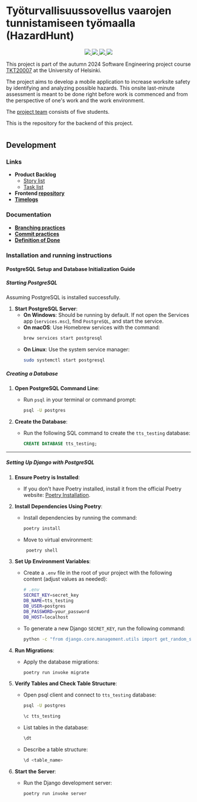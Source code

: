 # Työturvallisuussovellus vaarojen tunnistamiseen työmaalla (HazardHunt)

<p align="center">
  <a href="https://github.com/Ohtu-Tyoturvallisuus/TTS-backend/actions/workflows/ci-main.yml" alt="Continuous Integration">
    <img src="https://github.com/Ohtu-Tyoturvallisuus/TTS-backend/actions/workflows/ci-main.yml/badge.svg"/>
  </a>
  <a href="https://github.com/Ohtu-Tyoturvallisuus/TTS-backend/actions/workflows/main_tts-app.yml" alt="Continuous Deployment">
    <img src="https://github.com/Ohtu-Tyoturvallisuus/TTS-backend/actions/workflows/main_tts-app.yml/badge.svg"/>
  </a>
  <a href="https://codecov.io/github/Ohtu-Tyoturvallisuus/TTS-backend" > 
    <img src="https://codecov.io/github/Ohtu-Tyoturvallisuus/TTS-backend/graph/badge.svg?token=AA5KQ8B86A"/> 
  </a>
  <a href="https://github.com/Ohtu-Tyoturvallisuus/TTS-backend/blob/main/LICENSE" alt="License">
    <img src="https://img.shields.io/github/license/Ohtu-Tyoturvallisuus/TTS-backend"/>
  </a>  
</p>

This project is part of the autumn 2024 Software Engineering project course [TKT20007](https://github.com/HY-TKTL/TKT20007-Ohjelmistotuotantoprojekti/) at the University of Helsinki.

The project aims to develop a mobile application to increase worksite safety by identifying and analyzing possible hazards. This onsite last-minute assessment is meant to be done right before work is commenced and from the perspective of one's work and the work environment.

The [project team](https://github.com/orgs/Ohtu-Tyoturvallisuus/people?query=role%3Aowner) consists of five students.

This is the repository for the backend of this project.
#


## Development

### Links

- **Product Backlog**
  - [Story list](https://github.com/orgs/Ohtu-Tyoturvallisuus/projects/1/views/1)
  - [Task list](https://github.com/orgs/Ohtu-Tyoturvallisuus/projects/1/views/2)
- **Frontend [repository](https://github.com/Ohtu-Tyoturvallisuus/tts-frontend)**
- **[Timelogs](https://study.cs.helsinki.fi/projekti/timelogs)**

### Documentation
- **[Branching practices](https://github.com/Ohtu-Tyoturvallisuus/tts-frontend/blob/main/docs/branching-practices.md)**
- **[Commit practices](https://github.com/Ohtu-Tyoturvallisuus/tts-frontend/blob/main/docs/commit-practices.md)**
- **[Definition of Done](https://github.com/Ohtu-Tyoturvallisuus/tts-frontend/blob/main/docs/definition-of-done.md)**

### Installation and running instructions

#### PostgreSQL Setup and Database Initialization Guide

##### Starting PostgreSQL

Assuming PostgreSQL is installed successfully.

1. **Start PostgreSQL Server**:
   - **On Windows**: Should be running by default. If not open the Services app (`services.msc`), find `PostgreSQL`, and start the service.
   - **On macOS**: Use Homebrew services with the command:
     ```bash
     brew services start postgresql
     ```
   - **On Linux**: Use the system service manager:
     ```bash
     sudo systemctl start postgresql
     ```

##### Creating a Database

1. **Open PostgreSQL Command Line**:
   - Run `psql` in your terminal or command prompt:
     ```bash
     psql -U postgres
     ```

2. **Create the Database**:
   - Run the following SQL command to create the `tts_testing` database:
     ```sql
     CREATE DATABASE tts_testing;
     ```
---

##### Setting Up Django with PostgreSQL

1. **Ensure Poetry is Installed**:
    - If you don't have Poetry installed, install it from the official Poetry website: [Poetry Installation](https://python-poetry.org/docs/).

2. **Install Dependencies Using Poetry**:
    - Install dependencies by running the command:
         ```bash
         poetry install
         ```
    - Move to virtual environment:
        ```bash
         poetry shell
         ```

3. **Set Up Environment Variables**:
   - Create a `.env` file in the root of your project with the following content (adjust values as needed):
     ```bash
     # .env
     SECRET_KEY=secret_key
     DB_NAME=tts_testing
     DB_USER=postgres
     DB_PASSWORD=your_password
     DB_HOST=localhost
     ```
   - To generate a new Django `SECRET_KEY`, run the following command:
     ```bash
     python -c "from django.core.management.utils import get_random_secret_key; print(get_random_secret_key())"
     ```
   
4. **Run Migrations**:
   - Apply the database migrations:
     ```bash
     poetry run invoke migrate
     ```

5. **Verify Tables and Check Table Structure**:
   - Open psql client and connect to `tts_testing` database:
     ```bash
     psql -U postgres
     ```
     ```bash
     \c tts_testing
     ```
   - List tables in the database:
     ```bash
     \dt
     ```
   - Describe a table structure:
     ```bash
     \d <table_name>
     ```

5. **Start the Server**:
   - Run the Django development server:
     ```bash
     poetry run invoke server
     ```
